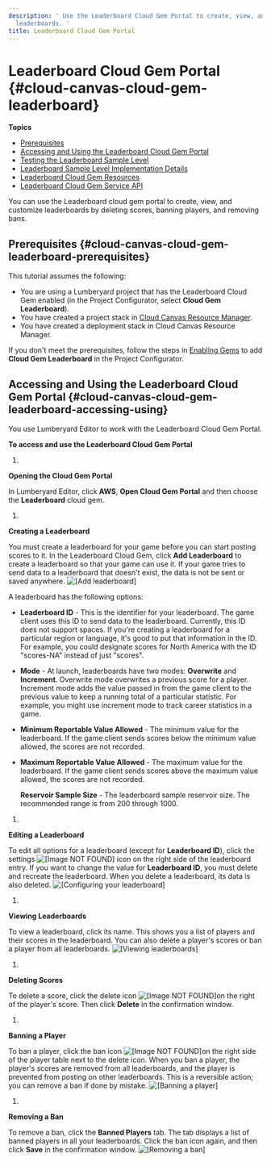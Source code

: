 ```yaml
---
description: ' Use the Leaderboard Cloud Gem Portal to create, view, and customize
  leaderboards. '
title: Leaderboard Cloud Gem Portal
---
```

# Leaderboard Cloud Gem Portal {#cloud-canvas-cloud-gem-leaderboard}

**Topics**
+ [Prerequisites](#cloud-canvas-cloud-gem-leaderboard-prerequisites)
+ [Accessing and Using the Leaderboard Cloud Gem Portal](#cloud-canvas-cloud-gem-leaderboard-accessing-using)
+ [Testing the Leaderboard Sample Level](/docs/userguide/gems/cloud-canvas/leaderboard-testing-the-leaderboard-sample-level.md)
+ [Leaderboard Sample Level Implementation Details](/docs/userguide/gems/cloud-canvas/leaderboard-implementation-details.md)
+ [Leaderboard Cloud Gem Resources](/docs/userguide/gems/cloud-canvas/leaderboard-resources.md)
+ [Leaderboard Cloud Gem Service API](/docs/userguide/gems/cloud-canvas/leaderboard-cloud-gem-service-api.md)

You can use the Leaderboard cloud gem portal to create, view, and customize leaderboards by deleting scores, banning players, and removing bans\.

## Prerequisites {#cloud-canvas-cloud-gem-leaderboard-prerequisites}

This tutorial assumes the following:
+ You are using a Lumberyard project that has the Leaderboard Cloud Gem enabled \(in the Project Configurator, select **Cloud Gem Leaderboard**\)\.
+ You have created a project stack in [Cloud Canvas Resource Manager](/docs/userguide/gems/cloud-canvas/ui-rm-overview.md)\.
+ You have created a deployment stack in Cloud Canvas Resource Manager\.

If you don't meet the prerequisites, follow the steps in [Enabling Gems](/docs/userguide/gems/using-project-configurator.md) to add **Cloud Gem Leaderboard** in the Project Configurator\.

## Accessing and Using the Leaderboard Cloud Gem Portal {#cloud-canvas-cloud-gem-leaderboard-accessing-using}

You use Lumberyard Editor to work with the Leaderboard Cloud Gem Portal\.

**To access and use the Leaderboard Cloud Gem Portal**

1.

**Opening the Cloud Gem Portal**

   In Lumberyard Editor, click **AWS**, **Open Cloud Gem Portal** and then choose the **Leaderboard** cloud gem\.

1.

**Creating a Leaderboard**

   You must create a leaderboard for your game before you can start posting scores to it\. In the Leaderboard Cloud Gem, click **Add Leaderboard** to create a leaderboard so that your game can use it\. If your game tries to send data to a leaderboard that doesn't exist, the data is not be sent or saved anywhere\.
![\[Add leaderboard\]](/images/userguide/cloud_canvas/cloud-canvas-cloud-gem-leaderboard-add.png)

   A leaderboard has the following options:
   + **Leaderboard ID** - This is the identifier for your leaderboard\. The game client uses this ID to send data to the leaderboard\. Currently, this ID does not support spaces\. If you're creating a leaderboard for a particular region or language, it's good to put that information in the ID\. For example, you could designate scores for North America with the ID "scores\-NA" instead of just "scores"\.
   + **Mode** - At launch, leaderboards have two modes: **Overwrite** and **Increment**\. Overwrite mode overwrites a previous score for a player\. Increment mode adds the value passed in from the game client to the previous value to keep a running total of a particular statistic\. For example, you might use increment mode to track career statistics in a game\.
   + **Minimum Reportable Value Allowed** - The minimum value for the leaderboard\. If the game client sends scores below the minimum value allowed, the scores are not recorded\.
   + **Maximum Reportable Value Allowed** - The maximum value for the leaderboard\. If the game client sends scores above the maximum value allowed, the scores are not recorded\.

     **Reservoir Sample Size** - The leaderboard sample reservoir size\. The recommended range is from 200 through 1000\.

1.

**Editing a Leaderboard**

   To edit all options for a leaderboard \(except for **Leaderboard ID**\), click the settings ![\[Image NOT FOUND\]](/images/userguide/cloud_canvas/cloud-canvas-cloud-gem-leaderboard-settings-icon.png) icon on the right side of the leaderboard entry\. If you want to change the value for **Leaderboard ID**, you must delete and recreate the leaderboard\. When you delete a leaderboard, its data is also deleted\.
![\[Configuring your leaderboard\]](/images/userguide/cloud_canvas/cloud-canvas-cloud-gem-leaderboard-configure.png)

1.

**Viewing Leaderboards**

   To view a leaderboard, click its name\. This shows you a list of players and their scores in the leaderboard\. You can also delete a player's scores or ban a player from all leaderboards\.
![\[Viewing leaderboards\]](/images/userguide/cloud_canvas/cloud-canvas-cloud-gem-leaderboard-view.png)

1.

**Deleting Scores**

   To delete a score, click the delete icon ![\[Image NOT FOUND\]](/images/userguide/cloud_canvas/cloud-canvas-cloud-gem-leaderboard-trash-icon.png)on the right of the player's score\. Then click **Delete** in the confirmation window\.

1.

**Banning a Player**

   To ban a player, click the ban icon ![\[Image NOT FOUND\]](/images/userguide/cloud_canvas/cloud-canvas-cloud-gem-leaderboard-ban-icon.png)on the right side of the player table next to the delete icon\. When you ban a player, the player's scores are removed from all leaderboards, and the player is prevented from posting on other leaderboards\. This is a reversible action; you can remove a ban if done by mistake\.
![\[Banning a player\]](/images/userguide/cloud_canvas/cloud-canvas-cloud-gem-leaderboard-ban.png)

1.

**Removing a Ban**

   To remove a ban, click the **Banned Players** tab\. The tab displays a list of banned players in all your leaderboards\. Click the ban icon again, and then click **Save** in the confirmation window\.
![\[Removing a ban\]](/images/userguide/cloud_canvas/cloud-canvas-cloud-gem-leaderboard-ban-remove.png)